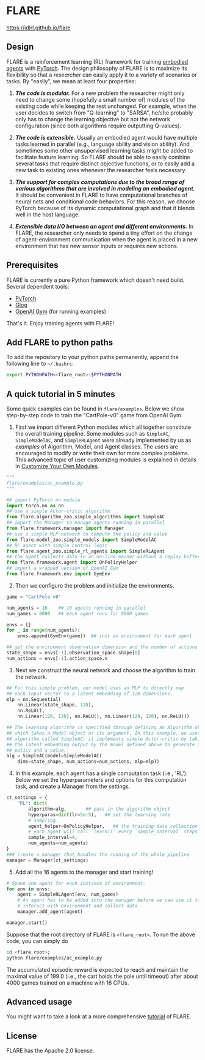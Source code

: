 # FLARE
https://idlrl.github.io/flare

## Design

FLARE is a reinforcement learning (RL) framework for training [embodied agents](https://en.wikipedia.org/wiki/Embodied_agent) with [PyTorch](https://pytorch.org/). The design philosophy of FLARE is to maximize its flexibility so that a *researcher* can easily apply it to a variety of scenarios or tasks. By "easily", we mean at least four properties:

1. ***The code is modular.*** For a new problem the researcher might only need to change some (hopefully a small number of) modules of the existing code while keeping the rest unchanged. For example, when the user decides to switch from "Q-learning" to "SARSA", he/she probably only has to change the learning objective but not the network configuration (since both algorithms require outputting Q-values).

2. ***The code is extensible.*** Usually an embodied agent would have multiple tasks learned in parallel (e.g., language ability and vision ability). And sometimes some other unsupervised learning tasks might be added to facilitate feature learning. So FLARE should be able to easily combine several tasks that require distinct objective functions, or to easily add a new task to existing ones whenever the researcher feels necessary.

3. ***The support for complex computations due to the broad range of various algorithms that are involved in modeling an embodied agent.*** It should be convenient in FLARE to have computational branches of neural nets and conditional code behaviors. For this reason, we choose PyTorch because of its dynamic computational graph and that it blends well in the host language.

4. ***Extensible data I/O between an agent and different environments.*** In FLARE, the researcher only needs to spend a tiny effort on the change of agent-environment communication when the agent is placed in a new environment that has new sensor inputs or requires new actions.

## Prerequisites
FLARE is currently a pure Python framework which doesn't need build. Several dependent tools:
* [PyTorch](https://pytorch.org/)
* [Glog](https://pypi.org/project/glog/)
* [OpenAI Gym](https://gym.openai.com/) (for running examples)

That's it. Enjoy training agents with FLARE!

## Add FLARE to python paths
To add the repository to your python paths permanently, append the following line to ```~/.bashrc```:
```bash
export PYTHONPATH=<flare_root>:$PYTHONPATH
```

## A quick tutorial in 5 minutes
Some quick examples can be found in `flare/examples`. Below we show step-by-step code to train the "CartPole-v0" game from OpenAI Gym.

1. First we import different Python modules which all together constitute the overall training pipeline. Some modules such as ```SimpleAC```, ```SimpleModelAC```, and ```SimpleRLAgent``` were already implemented by us as *examples* of Algorithm, Model, and Agent classes. The users are encouraged to modify or write their own for more complex problems. This advanced topic of user customizing modules is explained in details in [Customize Your Own Modules](#).

```python
"""
flare/examples/ac_example.py
"""

## import PyTorch nn module
import torch.nn as nn
## use a simple Actor-critic algorithm
from flare.algorithm_zoo.simple_algorithms import SimpleAC
## import the Manager to manage agents running in parallel
from flare.framework.manager import Manager
## use a simple MLP network to compute the policy and value
from flare.model_zoo.simple_models import SimpleModelAC
## RL agent with simple control logic
from flare.agent_zoo.simple_rl_agents import SimpleRLAgent
## the agent collects data in an on-line manner without a replay buffer
from flare.framework.agent import OnPolicyHelper
## import a wrapped version of OpenAI Gym
from flare.framework.env import GymEnv
```

2. Then we configure the problem and initialize the environments.

```python
game = "CartPole-v0"

num_agents = 16    ## 16 agents running in parallel
num_games = 8000   ## each agent runs for 8000 games

envs = []
for _ in range(num_agents):
    envs.append(GymEnv(game))  ## init an environment for each agent

## get the environment observation dimension and the number of actions
state_shape = envs[-1].observation_space.shape[0]
num_actions = envs[-1].action_space.n
```

3. Next we construct the neural network and choose the algorithm to train the network.

```python
## For this simple problem, our model uses an MLP to directly map
## each input vector to a latent embedding of 128 dimensions.
mlp = nn.Sequential(
    nn.Linear(state_shape, 128),
    nn.ReLU(),
    nn.Linear(128, 128), nn.ReLU(), nn.Linear(128, 128), nn.ReLU())

## The learning algorithm is specified through defining an Algorithm object,
## which takes a Model object as its argument. In this example, we uses an
## algorithm called SimpleAC; it implements simple Actor-critic by taking
## the latent embedding output by the model defined above to generate a discrete
## policy and a value.
alg = SimpleAC(model=SimpleModelAC(
    dims=state_shape, num_actions=num_actions, mlp=mlp))
```

4. In this example, each agent has a single computation task (i.e., 'RL'). Below we set the hyperparameters and options for this computation task, and create a Manager from the settings.

```python
ct_settings = {
    "RL": dict(
        algorithm=alg,       ## pass in the algorithm object
        hyperparas=dict(lr=5e-5),   ## set the learning rate
        # sampling
        agent_helper=OnPolicyHelper,   ## the training data collection is on-policy
        # each agent will call `learn()` every `sample_interval` steps
        sample_interval=4,
        num_agents=num_agents)
}
### create a manager that handles the running of the whole pipeline
manager = Manager(ct_settings)
```

5. Add all the 16 agents to the manager and start training!

```python
# Spawn one agent for each instance of environment.
for env in envs:
    agent = SimpleRLAgent(env, num_games)
    # An agent has to be added into the manager before we can use it to
    # interact with environment and collect data
    manager.add_agent(agent)

manager.start()
```

Suppose that the root directory of FLARE is `<flare_root>`. To run the above code, you can simply do
```bash
cd <flare_root>;
python flare/examples/ac_example.py
```

The accumulated episodic reward is expected to reach and maintain the maximal value of 199.0 (i.e., the cart holds the pole until timeout) after about 4000 games trained on a machine with 16 CPUs.

## Advanced usage
You might want to take a look at a more comprehensive [tutorial](#) of FLARE.

## License
FLARE has the Apache 2.0 license.
